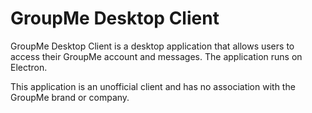 # GroupMe Desktop Client

GroupMe Desktop Client is a desktop application that allows users to access their GroupMe account and messages. The application runs on Electron.

This application is an unofficial client and has no association with the GroupMe brand or company.